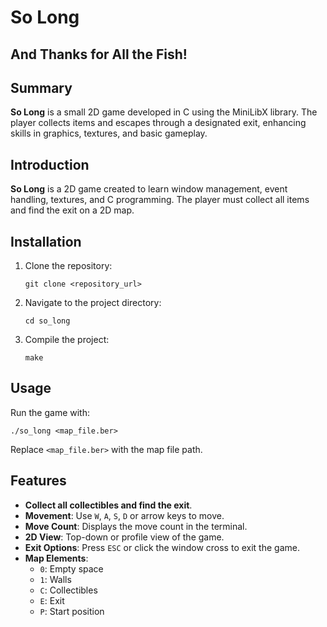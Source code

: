 # So Long

## And Thanks for All the Fish!

## Summary
**So Long** is a small 2D game developed in C using the MiniLibX library. The player collects items and escapes through a designated exit, enhancing skills in graphics, textures, and basic gameplay.

## Introduction
**So Long** is a 2D game created to learn window management, event handling, textures, and C programming. The player must collect all items and find the exit on a 2D map.

## Installation
1. Clone the repository:
   ```
   git clone <repository_url>
   ```
2. Navigate to the project directory:
   ```
   cd so_long
   ```
3. Compile the project:
   ```
   make
   ```

## Usage
Run the game with:
```
./so_long <map_file.ber>
```
Replace `<map_file.ber>` with the map file path.

## Features
- **Collect all collectibles and find the exit**.
- **Movement**: Use `W`, `A`, `S`, `D` or arrow keys to move.
- **Move Count**: Displays the move count in the terminal.
- **2D View**: Top-down or profile view of the game.
- **Exit Options**: Press `ESC` or click the window cross to exit the game.
- **Map Elements**:
  - `0`: Empty space
  - `1`: Walls
  - `C`: Collectibles
  - `E`: Exit
  - `P`: Start position

